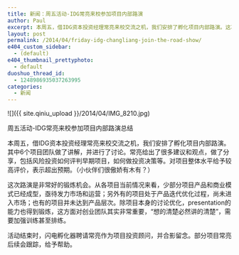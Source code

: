 ```yaml
---
title: 新闻：周五活动-IDG常亮来校参加项目内部路演
author: Paul
excerpt: 本周五，借IDG资本投资经理常亮来校交流之机，我们安排了孵化项目内部路演。这次路演是非常好的锻炼机会。活动结束时，闪电孵化器聘请常亮作为项目投资顾问，并合影留念。部分项目常亮后续会跟踪，给予帮助。
layout: post
permalink: /2014/04/friday-idg-changliang-join-the-road-show/
e404_custom_sidebar:
  - (default)
e404_thumbnail_prettyphoto:
  - default
duoshuo_thread_id:
  - 1248986935037263995
categories:
  - 新闻
---
```



![]({{ site.qiniu_upload }}/2014/04/IMG_8210.jpg)

周五活动-IDG常亮来校参加项目内部路演总结
    
本周五，借IDG资本投资经理常亮来校交流之机，我们安排了孵化项目内部路演。其中6个项目团队做了讲解，并进行了讨论。常亮给出了很多建议和观点，做了分享，包括风险投资如何评判早期项目，如何做投资决策等。对项目整体水平给予较高评价，表示超出预期。（小伙伴们很傲娇有木有？）
    
这次路演是非常好的锻炼机会。从各项目当前情况来看，少部分项目产品和商业模式已经成型，亟待发力市场和运营；另外有的项目处于产品迭代优化过程，尚未进入市场；也有的项目并未达到产品层次。除项目本身的讨论优化，presentation的能力也得到锻炼，这方面对创业团队其实非常重要，“想的清楚必然讲的清楚”，需要加强训练甚至排练。
    
活动结束时，闪电孵化器聘请常亮作为项目投资顾问，并合影留念。部分项目常亮后续会跟踪，给予帮助。
